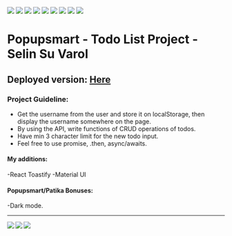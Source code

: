 <img src="https://img.shields.io/badge/GIT-E44C30?style=for-the-badge&logo=git&logoColor=white"/> <img src="https://img.shields.io/badge/HTML5-E34F26?style=for-the-badge&logo=html5&logoColor=white" /> <img src="https://img.shields.io/badge/CSS3-1572B6?style=for-the-badge&logo=css3&logoColor=white" /> <img src="https://img.shields.io/badge/JavaScript-323330?style=for-the-badge&logo=javascript&logoColor=F7DF1E" /> <img src="https://img.shields.io/badge/React-20232A?style=for-the-badge&logo=react&logoColor=61DAFB" /> <img src="https://img.shields.io/badge/React_Router-CA4245?style=for-the-badge&logo=react-router&logoColor=white" /> <img src="https://img.shields.io/badge/Material%20UI-007FFF?style=for-the-badge&logo=mui&logoColor=white" /> <img src="https://img.shields.io/badge/npm-CB3837?style=for-the-badge&logo=npm&logoColor=white" /> <img src="https://img.shields.io/badge/Stack_Overflow-FE7A16?style=for-the-badge&logo=stack-overflow&logoColor=white"/>

# Popupsmart - Todo List Project - Selin Su Varol

## Deployed version: <a href="https://www.google.com">Here</a>

### Project Guideline:
<ul>
  <li>
    Get the username from the user and store it on localStorage, then display the username somewhere on the page.
  </li>
  <li>
    By using the API, write functions of CRUD operations of todos.
  </li>
  <li>
    Have min 3 character limit for the new todo input.
  </li>
  <li>
    Feel free to use promise, .then, async/awaits. 
  </li>
</ul>

#### My additions:
-React Toastify
-Material UI

#### Popupsmart/Patika Bonuses: 
-Dark mode.

<hr>


<a href="#">
  <img align="left" src="https://github-readme-stats.vercel.app/api?username=selinsuvarol&show_icons=true&count_private=true&theme=light&hide_border=true" />
</a>

<a href="#"><img align="left" src="http://github-readme-streak-stats.herokuapp.com?user=selinsuvarol&theme=light&date_format=M%20j%5B%2C%20Y%5D&hide_border=true"></a>

<a href="#">
  <img align="center" src="https://github-readme-stats.vercel.app/api/top-langs/?username=selinsuvarol&layout=compact&hide=CSS,html&langs_count=3&theme=light"/>
</a>
